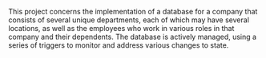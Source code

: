 This project concerns the implementation of a database for a company that consists of several unique departments, each of which may have several locations, as well as the employees who work in various roles in that company and their dependents. The database is actively managed, using a series of triggers to monitor and address various changes to state.




